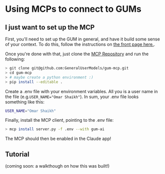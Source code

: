 # Using MCPs to connect to GUMs

## I just want to set up the MCP

First, you'll need to set up the GUM in general, and have it build some sense of your context. To do this, follow the instructions on [the front page here.](../index.md).

Once you're done with that, just clone the [MCP Repository](https://github.com/GeneralUserModels/gum-mcp) and run the following:

```bash
> git clone git@github.com:GeneralUserModels/gum-mcp.git
> cd gum-mcp
> # maybe create a python environment :)
> pip install --editable .
```

Create a .env file with your environment variables. All you is a user name in the file (e.g.```USER_NAME="Omar Shaikh"```). In sum, your .env file looks something like this:

```bash
USER_NAME="Omar Shaikh"
```

Finally, install the MCP client, pointing to the .env file:

```bash
> mcp install server.py -f .env --with gum-ai
```

The MCP should then be enabled in the Claude app!

## Tutorial

(coming soon: a walkthough on how this was built!)